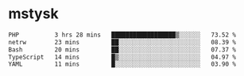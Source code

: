 # mstysk

<!--START_SECTION:waka-->

```txt
PHP          3 hrs 28 mins   ██████████████████▒░░░░░░   73.52 %
netrw        23 mins         ██░░░░░░░░░░░░░░░░░░░░░░░   08.39 %
Bash         20 mins         ██░░░░░░░░░░░░░░░░░░░░░░░   07.37 %
TypeScript   14 mins         █▒░░░░░░░░░░░░░░░░░░░░░░░   04.97 %
YAML         11 mins         █░░░░░░░░░░░░░░░░░░░░░░░░   03.90 %
```

<!--END_SECTION:waka-->
